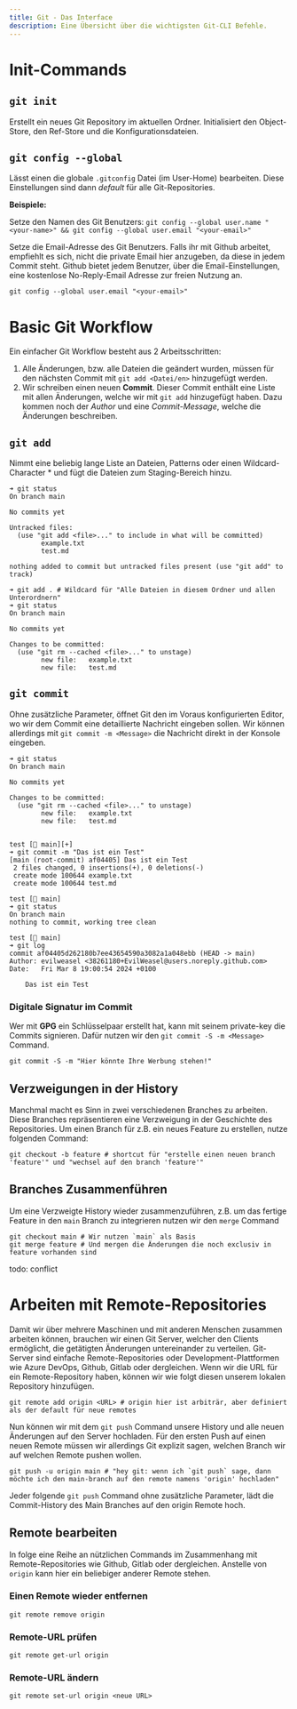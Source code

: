 ```yaml
---
title: Git - Das Interface
description: Eine Übersicht über die wichtigsten Git-CLI Befehle.
---
```

# Init-Commands

## `git init`

Erstellt ein neues Git Repository im aktuellen Ordner. Initialisiert den Object-Store, den Ref-Store und die Konfigurationsdateien.

## `git config --global`

Lässt einen die globale `.gitconfig` Datei (im User-Home) bearbeiten. Diese Einstellungen sind dann *default* für alle Git-Repositories.

**Beispiele:**

Setze den Namen des Git Benutzers:
`git config --global user.name "<your-name>" && git config --global user.email "<your-email>"`

Setze die Email-Adresse des Git Benutzers. Falls ihr mit Github arbeitet, empfiehlt es sich, nicht die private Email hier anzugeben, da diese in jedem Commit steht. Github bietet jedem Benutzer, über die Email-Einstellungen, eine kostenlose No-Reply-Email Adresse zur freien Nutzung an.

`git config --global user.email "<your-email>"`

# Basic Git Workflow

Ein einfacher Git Workflow besteht aus 2 Arbeitsschritten:

1. Alle Änderungen, bzw. alle Dateien die geändert wurden, müssen für den nächsten Commit mit `git add <Datei/en>` hinzugefügt werden.
2. Wir schreiben einen neuen **Commit**. Dieser Commit enthält eine Liste mit allen Änderungen, welche wir mit `git add` hinzugefügt haben. Dazu kommen noch der *Author* und eine *Commit-Message*, welche die Änderungen beschreiben. 

## `git add`

Nimmt eine beliebig lange Liste an Dateien, Patterns oder einen Wildcard-Character * und fügt die Dateien zum Staging-Bereich hinzu.

```shell
➜ git status
On branch main

No commits yet

Untracked files:
  (use "git add <file>..." to include in what will be committed)
        example.txt
        test.md

nothing added to commit but untracked files present (use "git add" to track)

➜ git add . # Wildcard für "Alle Dateien in diesem Ordner und allen Unterordnern"
➜ git status
On branch main

No commits yet

Changes to be committed:
  (use "git rm --cached <file>..." to unstage)
        new file:   example.txt
        new file:   test.md
```

## `git commit`

Ohne zusätzliche Parameter, öffnet Git den im Voraus konfigurierten Editor, wo wir dem Commit eine detaillierte Nachricht eingeben sollen. Wir können allerdings mit `git commit -m <Message>` die Nachricht direkt in der Konsole eingeben.

```shell
➜ git status
On branch main

No commits yet

Changes to be committed:
  (use "git rm --cached <file>..." to unstage)
        new file:   example.txt
        new file:   test.md


test [ main][+]
➜ git commit -m "Das ist ein Test"
[main (root-commit) af04405] Das ist ein Test
 2 files changed, 0 insertions(+), 0 deletions(-)
 create mode 100644 example.txt
 create mode 100644 test.md

test [ main]
➜ git status
On branch main
nothing to commit, working tree clean

test [ main]
➜ git log
commit af04405d262180b7ee43654590a3082a1a048ebb (HEAD -> main)
Author: evilweasel <38261180+EvilWeasel@users.noreply.github.com>
Date:   Fri Mar 8 19:00:54 2024 +0100

    Das ist ein Test
```

### Digitale Signatur im Commit

Wer mit **GPG** ein Schlüsselpaar erstellt hat, kann mit seinem private-key die Commits signieren. Dafür nutzen wir den `git commit -S -m <Message>` Command.

```shell
git commit -S -m "Hier könnte Ihre Werbung stehen!"
```

## Verzweigungen in der History

Manchmal macht es Sinn in zwei verschiedenen Branches zu arbeiten. Diese Branches repräsentieren eine Verzweigung in der Geschichte des Repositories. Um einen Branch für z.B. ein neues Feature zu erstellen, nutze folgenden Command:

```shell
git checkout -b feature # shortcut für "erstelle einen neuen branch 'feature'" und "wechsel auf den branch 'feature'"
```

## Branches Zusammenführen

Um eine Verzweigte History wieder zusammenzuführen, z.B. um das fertige Feature in den `main` Branch zu integrieren nutzen wir den `merge` Command

```shell
git checkout main # Wir nutzen `main` als Basis
git merge feature # Und mergen die Änderungen die noch exclusiv in feature vorhanden sind
```

todo: conflict

# Arbeiten mit Remote-Repositories

Damit wir über mehrere Maschinen und mit anderen Menschen zusammen arbeiten können, brauchen wir einen Git Server, welcher den Clients ermöglicht, die getätigten Änderungen untereinander zu verteilen. Git-Server sind einfache Remote-Repositories oder Development-Plattformen wie Azure DevOps, Github, Gitlab oder dergleichen.
Wenn wir die URL für ein Remote-Repository haben, können wir wie folgt diesen unserem lokalen Repository hinzufügen.

```shell
git remote add origin <URL> # origin hier ist arbiträr, aber definiert als der default für neue remotes
```

Nun können wir mit dem `git push` Command unsere History und alle neuen Änderungen auf den Server hochladen. Für den ersten Push auf einen neuen Remote müssen wir allerdings Git explizit sagen, welchen Branch wir auf welchen Remote pushen wollen.

```shell
git push -u origin main # "hey git: wenn ich `git push` sage, dann möchte ich den main-branch auf den remote namens 'origin' hochladen"
```

Jeder folgende `git push` Command ohne zusätzliche Parameter, lädt die Commit-History des Main Branches auf den origin Remote hoch.

## Remote bearbeiten

In folge eine Reihe an nützlichen Commands im Zusammenhang mit Remote-Repositories wie Github, Gitlab oder dergleichen. Anstelle von `origin` kann hier ein beliebiger anderer Remote stehen.

### Einen Remote wieder entfernen

```shell
git remote remove origin
```

### Remote-URL prüfen

```shell
git remote get-url origin
```

### Remote-URL ändern

```shell
git remote set-url origin <neue URL>
```



